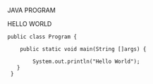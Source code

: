 JAVA PROGRAM

HELLO WORLD


    public class Program {

        public static void main(String []args) {
   
            System.out.println("Hello World"); 
       }
     }
